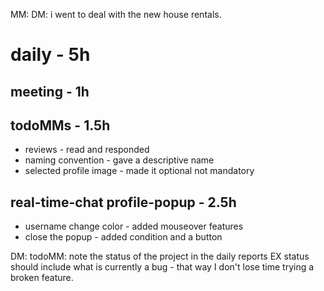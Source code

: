 MM: DM: i went to deal with the new house rentals.

# daily - 5h

## meeting - 1h

## todoMMs - 1.5h
* reviews - read and responded
* naming convention - gave a descriptive name
* selected profile image - made it optional not mandatory

## real-time-chat profile-popup - 2.5h
* username change color - added mouseover features
* close the popup - added condition and a button 

DM: todoMM: note the status of the project in the daily reports EX status should include what is currently a bug - that way I don't lose time trying a broken feature.